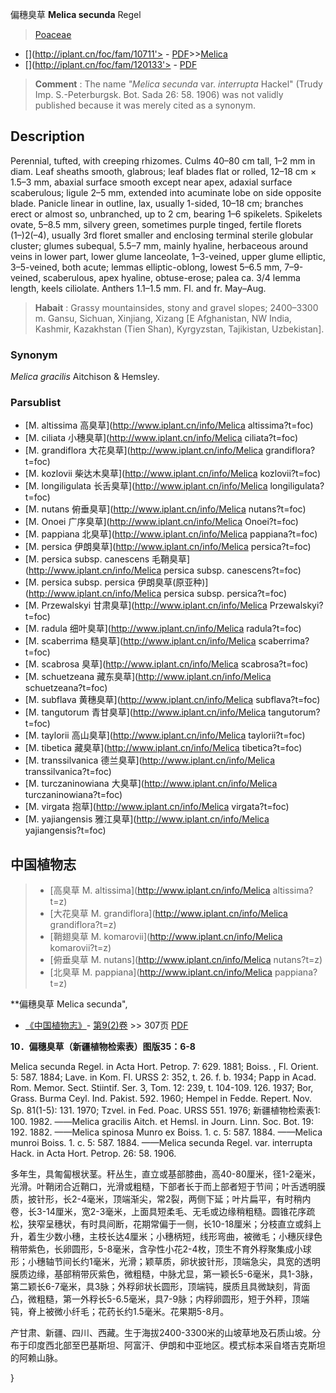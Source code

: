 偏穗臭草 **Melica secunda** Regel

> [Poaceae](http://www.iplant.cn/info/Poaceae?t=foc)
* [](http://iplant.cn/foc/fam/10711'> - [PDF](http://iplant.cn/foc/pdf/Poaceae.pdf)>>[Melica](http://www.iplant.cn/info/Melica?t=foc)
* [](http://iplant.cn/foc/fam/120133'> - [PDF](http://www.iplant.cn/foc/pdf/Melica.pdf)

> **Comment** : 
> The name *\"Melica secunda* var. *interrupta* Hackel\" (Trudy Imp. S.-Peterburgsk. Bot. Sada 26: 58. 1906) was not validly published because it was merely cited as a synonym.

## Description

Perennial, tufted, with creeping rhizomes. Culms 40–80 cm tall, 1–2 mm in diam. Leaf sheaths smooth, glabrous; leaf blades flat or rolled, 12–18 cm × 1.5–3 mm, abaxial surface smooth except near apex, adaxial surface scaberulous; ligule 2–5 mm, extended into acuminate lobe on side opposite blade. Panicle linear in outline, lax, usually 1-sided, 10–18 cm; branches erect or almost so, unbranched, up to 2 cm, bearing 1–6 spikelets. Spikelets ovate, 5–8.5 mm, silvery green, sometimes purple tinged, fertile florets (1–)2(–4), usually 3rd floret smaller and enclosing terminal sterile globular cluster; glumes subequal, 5.5–7 mm, mainly hyaline, herbaceous around veins in lower part, lower glume lanceolate, 1–3-veined, upper glume elliptic, 3–5-veined, both acute; lemmas elliptic-oblong, lowest 5–6.5 mm, 7–9-veined, scaberulous, apex hyaline, obtuse-erose; palea ca. 3/4 lemma length, keels ciliolate. Anthers 1.1–1.5 mm. Fl. and fr. May–Aug.

> **Habait** : 
> Grassy mountainsides, stony and gravel slopes; 2400–3300 m. Gansu, Sichuan, Xinjiang, Xizang [E Afghanistan, NW India, Kashmir, Kazakhstan (Tien Shan), Kyrgyzstan, Tajikistan, Uzbekistan].

### Synonym
*Melica gracilis* Aitchison & Hemsley.

### Parsublist

* [M.  altissima  高臭草](http://www.iplant.cn/info/Melica altissima?t=foc)
* [M.  ciliata  小穗臭草](http://www.iplant.cn/info/Melica ciliata?t=foc)
* [M.  grandiflora  大花臭草](http://www.iplant.cn/info/Melica grandiflora?t=foc)
* [M.  kozlovii  柴达木臭草](http://www.iplant.cn/info/Melica kozlovii?t=foc)
* [M.  longiligulata  长舌臭草](http://www.iplant.cn/info/Melica longiligulata?t=foc)
* [M.  nutans  俯垂臭草](http://www.iplant.cn/info/Melica nutans?t=foc)
* [M.  Onoei  广序臭草](http://www.iplant.cn/info/Melica Onoei?t=foc)
* [M.  pappiana  北臭草](http://www.iplant.cn/info/Melica pappiana?t=foc)
* [M.  persica  伊朗臭草](http://www.iplant.cn/info/Melica persica?t=foc)
* [M.  persica subsp. canescens  毛鞘臭草](http://www.iplant.cn/info/Melica persica subsp. canescens?t=foc)
* [M.  persica subsp. persica  伊朗臭草(原亚种)](http://www.iplant.cn/info/Melica persica subsp. persica?t=foc)
* [M.  Przewalskyi  甘肃臭草](http://www.iplant.cn/info/Melica Przewalskyi?t=foc)
* [M.  radula  细叶臭草](http://www.iplant.cn/info/Melica radula?t=foc)
* [M.  scaberrima  糙臭草](http://www.iplant.cn/info/Melica scaberrima?t=foc)
* [M.  scabrosa  臭草](http://www.iplant.cn/info/Melica scabrosa?t=foc)
* [M.  schuetzeana  藏东臭草](http://www.iplant.cn/info/Melica schuetzeana?t=foc)
* [M.  subflava  黄穗臭草](http://www.iplant.cn/info/Melica subflava?t=foc)
* [M.  tangutorum  青甘臭草](http://www.iplant.cn/info/Melica tangutorum?t=foc)
* [M.  taylorii  高山臭草](http://www.iplant.cn/info/Melica taylorii?t=foc)
* [M.  tibetica  藏臭草](http://www.iplant.cn/info/Melica tibetica?t=foc)
* [M.  transsilvanica  德兰臭草](http://www.iplant.cn/info/Melica transsilvanica?t=foc)
* [M.  turczaninowiana  大臭草](http://www.iplant.cn/info/Melica turczaninowiana?t=foc)
* [M.  virgata  抱草](http://www.iplant.cn/info/Melica virgata?t=foc)
* [M.  yajiangensis  雅江臭草](http://www.iplant.cn/info/Melica yajiangensis?t=foc)

## 中国植物志

> * [高臭草  M.  altissima](http://www.iplant.cn/info/Melica altissima?t=z)
> * [大花臭草  M.  grandiflora](http://www.iplant.cn/info/Melica grandiflora?t=z)
> * [鞘翅臭草  M.  komarovii](http://www.iplant.cn/info/Melica komarovii?t=z)
> * [俯垂臭草  M.  nutans](http://www.iplant.cn/info/Melica nutans?t=z)
> * [北臭草  M.  pappiana](http://www.iplant.cn/info/Melica pappiana?t=z)

**偏穗臭草 Melica secunda",

* [《中国植物志》](http://www.iplant.cn/frps)- [第9(2)卷](http://www.iplant.cn/frps/vol/9(2)) >> 307页 [PDF](http://www.iplant.cn/frps/pdf/9(2)/307b.pdf)

**10．偏穗臭草（新疆植物检索表）图版35：6-8**

Melica secunda Regel. in Acta Hort. Petrop. 7: 629. 1881; Boiss. , Fl. Orient. 5: 587. 1884; Lave. in Kom. Fl. URSS 2: 352, t. 26. f. b. 1934; Papp in Acad. Rom. Memor. Sect. Stiintif. Ser. 3, Tom. 12: 239, t. 104-109. 126. 1937; Bor, Grass. Burma Ceyl. Ind. Pakist. 592. 1960; Hempel in Fedde. Repert. Nov. Sp. 81(1-5): 131. 1970; Tzvel. in Fed. Poac. URSS 551. 1976; 新疆植物检索表1: 100. 1982. ——Melica gracilis Aitch. et Hemsl. in Journ. Linn. Soc. Bot. 19: 192. 1882. ——Melica spinosa Munro ex Boiss. 1. c. 5: 587. 1884. ——Melica munroi Boiss. 1. c. 5: 587. 1884. ——Melica secunda Regel. var. interrupta Hack. in Acta Hort. Petrop. 26: 58. 1906.

多年生，具匍匐根状茎。秆丛生，直立或基部膝曲，高40-80厘米，径1-2毫米，光滑。叶鞘闭合近鞘口，光滑或粗糙，下部者长于而上部者短于节间；叶舌透明膜质，披针形，长2-4毫米，顶端渐尖，常2裂，两侧下延；叶片扁平，有时稍内卷，长3-14厘米，宽2-3毫米，上面具短柔毛、无毛或边缘稍粗糙。圆锥花序疏松，狭窄呈穗状，有时具间断，花期常偏于一侧，长10-18厘米；分枝直立或斜上升，着生少数小穗，主枝长达4厘米；小穗柄短，线形弯曲，被微毛；小穗灰绿色稍带紫色，长卵圆形，5-8毫米，含孕性小花2-4枚，顶生不育外稃聚集成小球形；小穗轴节间长约1毫米，光滑；颖草质，卵状披针形，顶端急尖，具宽的透明膜质边缘，基部稍带灰紫色，微粗糙，中脉尤显，第一颖长5-6毫米，具1-3脉，第二颖长6-7毫米，具3脉；外稃卵状长圆形，顶端钝，膜质且具微缺刻，背面凸，微粗糙，第一外稃长5-6.5毫米，具7-9脉；内稃卵圆形，短于外秤，顶端钝，脊上被微小纤毛；花药长约1.5毫米。花果期5-8月。

产甘肃、新疆、四川、西藏。生于海拔2400-3300米的山坡草地及石质山坡。分布于印度西北部至巴基斯坦、阿富汗、伊朗和中亚地区。模式标本采自塔吉克斯坦的阿赖山脉。

}
